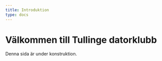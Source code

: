 ```yaml
---
title: Introduktion
type: docs
---
```


# Välkommen till Tullinge datorklubb

Denna sida är under konstruktion.
